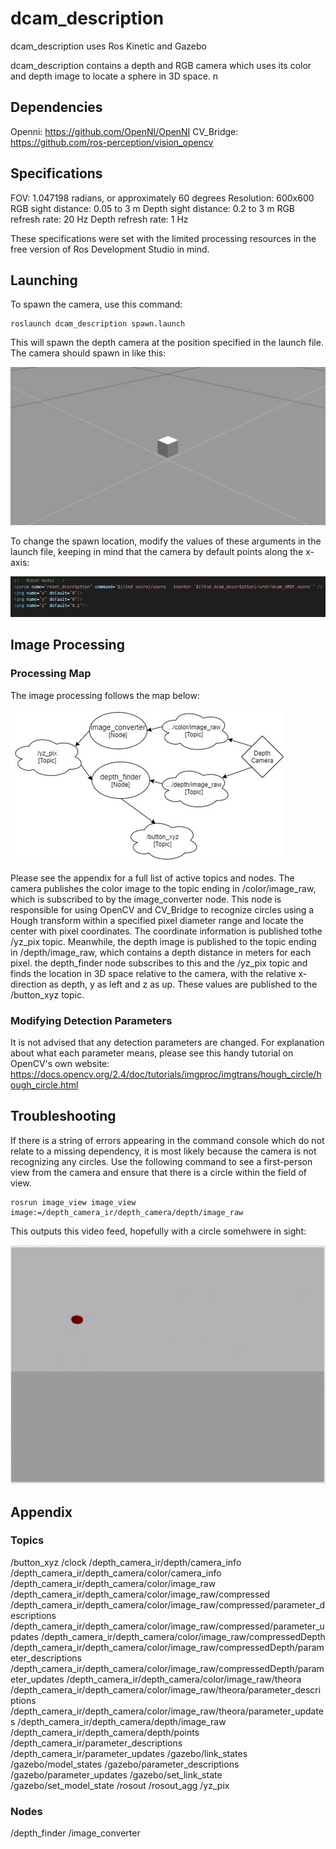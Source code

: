 # dcam_description
dcam_description uses Ros Kinetic and Gazebo

dcam_description contains a depth and RGB camera which uses its color and depth image to locate a sphere in 3D space. n

## Dependencies
Openni: https://github.com/OpenNI/OpenNI
CV_Bridge: https://github.com/ros-perception/vision_opencv

## Specifications

FOV: 1.047198 radians, or approximately 60 degrees
Resolution: 600x600
RGB sight distance: 0.05 to 3 m
Depth sight distance: 0.2 to 3 m
RGB refresh rate: 20 Hz
Depth refresh rate: 1 Hz

These specifications were set with the limited processing resources in the free version of Ros Development Studio in mind.

## Launching

To spawn the camera, use this command:

    roslaunch dcam_description spawn.launch

This will spawn the depth camera at the position specified in the launch file. The camera should spawn in like this:

![spawn](images/spawn.JPG)

To change the spawn location, modify the values of these arguments in the launch file, keeping in mind that the camera by default points along the x-axis:

![location](images/loc.JPG)

## Image Processing
### Processing Map
The image processing follows the map below:

![map](images/map.jpg)

Please see the appendix for a full list of active topics and nodes. The camera publishes the color image to the topic ending in /color/image_raw, which is subscribed to by the image_converter node. This node is responsible for using OpenCV and CV_Bridge to recognize circles using a Hough transform within a specified pixel diameter range and locate the center with pixel coordinates. The coordinate information is published tothe /yz_pix topic. Meanwhile, the depth image is published to the topic ending in /depth/image_raw, which contains a depth distance in meters for each pixel. the depth_finder node subscribes to this and the /yz_pix topic and finds the location in 3D space relative to the camera, with the relative x-direction as depth, y as left and z as up. These values are published to the /button_xyz topic. 

### Modifying Detection Parameters
It is not advised that any detection parameters are changed. For explanation about what each parameter means, please see this handy tutorial on OpenCV's own website: https://docs.opencv.org/2.4/doc/tutorials/imgproc/imgtrans/hough_circle/hough_circle.html

## Troubleshooting

If there is a string of errors appearing in the command console which do not relate to a missing dependency, it is most likely because the camera is not recognizing any circles. Use the following command to see a first-person view from the camera and ensure that there is a circle within the field of view.

    rosrun image_view image_view image:=/depth_camera_ir/depth_camera/depth/image_raw

This outputs this video feed, hopefully with a circle somehwere in sight:

![image_view](images/image_view.JPG)

## Appendix

### Topics

/button_xyz
/clock
/depth_camera_ir/depth/camera_info
/depth_camera_ir/depth_camera/color/camera_info
/depth_camera_ir/depth_camera/color/image_raw
/depth_camera_ir/depth_camera/color/image_raw/compressed
/depth_camera_ir/depth_camera/color/image_raw/compressed/parameter_descriptions
/depth_camera_ir/depth_camera/color/image_raw/compressed/parameter_updates
/depth_camera_ir/depth_camera/color/image_raw/compressedDepth
/depth_camera_ir/depth_camera/color/image_raw/compressedDepth/parameter_descriptions
/depth_camera_ir/depth_camera/color/image_raw/compressedDepth/parameter_updates
/depth_camera_ir/depth_camera/color/image_raw/theora
/depth_camera_ir/depth_camera/color/image_raw/theora/parameter_descriptions
/depth_camera_ir/depth_camera/color/image_raw/theora/parameter_updates
/depth_camera_ir/depth_camera/depth/image_raw
/depth_camera_ir/depth_camera/depth/points
/depth_camera_ir/parameter_descriptions
/depth_camera_ir/parameter_updates
/gazebo/link_states
/gazebo/model_states
/gazebo/parameter_descriptions
/gazebo/parameter_updates
/gazebo/set_link_state
/gazebo/set_model_state
/rosout
/rosout_agg
/yz_pix

### Nodes

/depth_finder
/image_converter
